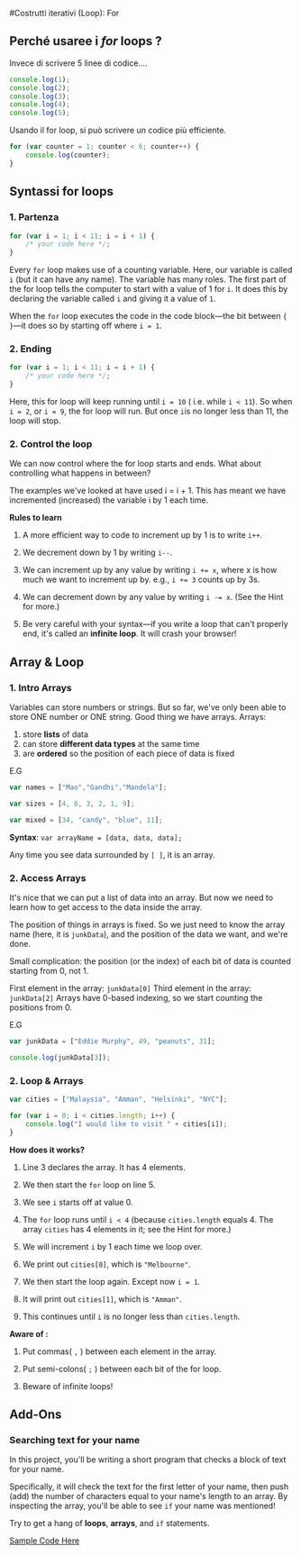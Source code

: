 #Costrutti iterativi (Loop): For 
## Perché usaree i *for* loops ? 
Invece di scrivere 5 linee di codice.... 

```javascript
console.log(1);
console.log(2);
console.log(3);
console.log(4);
console.log(5);
```

Usando il for loop, si può scrivere un codice più efficiente. 

```javascript
for (var counter = 1; counter < 6; counter++) {
	console.log(counter);
}
```

## Syntassi for loops 
### 1. Partenza

```javascript
for (var i = 1; i < 11; i = i + 1) {
    /* your code here */;
}
```

Every `for` loop makes use of a counting variable. Here, our variable is called `i` (but it can have any name). The variable has many roles. The first part of the for loop tells the computer to start with a value of 1 for `i`. It does this by declaring the variable called `i` and giving it a value of `1`.

When the `for` loop executes the code in the code block—the bit between `{ }`—it does so by starting off where `i = 1`. 

### 2. Ending

```javascript
for (var i = 1; i < 11; i = i + 1) {
    /* your code here */;
}
```

Here, this for loop will keep running until `i = 10` ( i.e. while `i < 11`). So when `i = 2`, or `i = 9`, the for loop will run. But once `i`is no longer less than 11, the loop will stop.

### 2. Control the loop
We can now control where the for loop starts and ends. What about controlling what happens in between?

The examples we've looked at have used i = i + 1. This has meant we have incremented (increased) the variable i by 1 each time.

**Rules to learn**

1. A more efficient way to code to increment up by 1 is to write `i++`.

2. We decrement down by 1 by writing `i--`.

3. We can increment up by any value by writing `i += x`, where x is how much we want to increment up by. e.g., `i += 3` counts up by 3s.

4. We can decrement down by any value by writing `i -= x`. (See the Hint for more.)

5. Be very careful with your syntax—if you write a loop that can't properly end, it's called an **infinite loop**. It will crash your browser!


## Array & Loop
### 1. Intro Arrays 

Variables can store numbers or strings. But so far, we've only been able to store ONE number or ONE string. Good thing we have arrays. Arrays:

1. store **lists** of data
2. can store **different data types** at the same time
3. are **ordered** so the position of each piece of data is fixed

E.G
```javascript
var names = ["Mao","Gandhi","Mandela"];

var sizes = [4, 6, 3, 2, 1, 9];

var mixed = [34, "candy", "blue", 11];
```

**Syntax**:
`var arrayName = [data, data, data];`

Any time you see data surrounded by `[ ]`, it is an array.

### 2. Access Arrays
It's nice that we can put a list of data into an array. But now we need to learn how to get access to the data inside the array.

The position of things in arrays is fixed. So we just need to know the array name (here, it is `junkData`), and the position of the data we want, and we're done.

Small complication: the position (or the index) of each bit of data is counted starting from 0, not 1.

First element in the array: `junkData[0]`
Third element in the array: `junkData[2]`
Arrays have 0-based indexing, so we start counting the positions from 0. 

E.G
```javascript
var junkData = ["Eddie Murphy", 49, "peanuts", 31];

console.log(junkData[3]);
```


### 2. Loop & Arrays
```javascript
var cities = ["Malaysia", "Amman", "Helsinki", "NYC"];

for (var i = 0; i < cities.length; i++) {
    console.log("I would like to visit " + cities[i]);
}
```
**How does it works?**

1. Line 3 declares the array. It has 4 elements.
2. We then start the `for` loop on line 5.

3. We see `i` starts off at value 0. 

4. The `for` loop runs until `i < 4` (because `cities.length` equals 4. The array `cities` has 4 elements in it; see the Hint for more.)

5. We will increment `i` by 1 each time we loop over.

6. We print out `cities[0]`, which is `"Melbourne"`.

7. We then start the loop again. Except now `i = 1`. 

8. It will print out `cities[1]`, which is `"Amman"`. 

9. This continues until `i` is no longer less than `cities.length`.

**Aware of :**

1. Put commas( `,` ) between each element in the array.

2. Put semi-colons( `;` ) between each bit of the for loop.

3. Beware of infinite loops!


## Add-Ons 
### Searching text for your name 
In this project, you'll be writing a short program that checks a block of text for your name.

Specifically, it will check the text for the first letter of your name, then push (add) the number of characters equal to your name's length to an array. By inspecting the array, you'll be able to see `if` your name was mentioned!

Try to get a hang of **loops**, **arrays**, and `if` statements.

[Sample Code Here](https://github.com/yclim95/CodeAcademy-JavaScript/blob/master/Lesson3_for_loop/script.js)
